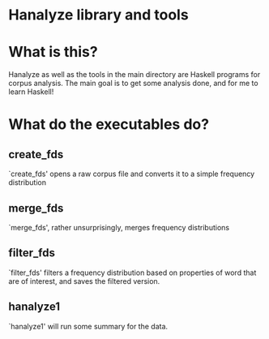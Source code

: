 Hanalyze library and tools
==========================

# What is this?

Hanalyze as well as the tools in the main directory are Haskell programs for corpus analysis. The main goal is to get some analysis done, and for me to learn Haskell!

# What do the executables do?

## create_fds

`create_fds' opens a raw corpus file and converts it to a simple frequency distribution

## merge_fds

`merge_fds', rather unsurprisingly, merges frequency distributions

## filter_fds

`filter_fds' filters a frequency distribution based on properties of word that are of interest, and saves the filtered version.

## hanalyze1

`hanalyze1' will run some summary for the data.